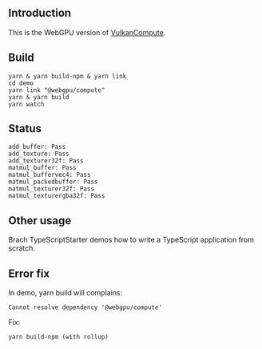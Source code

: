 ## Introduction
This is the WebGPU version of [VulkanCompute](https://github.com/math3d/VulkanCompute).
## Build
```
yarn & yarn build-npm & yarn link
cd demo
yarn link "@webgpu/compute"
yarn & yarn build
yarn watch
```

## Status
```
add_buffer: Pass
add_texture: Pass
add_texturer32f: Pass
matmul_buffer: Pass
matmul_buffervec4: Pass
matmul_packedbuffer: Pass
matmul_texturer32f: Pass
matmul_texturergba32f: Pass
```


## Other usage
Brach TypeScriptStarter demos how to write a TypeScript application from scratch.

## Error fix

In demo, yarn build will complains:
```
Cannot resolve dependency '@webgpu/compute'
```
Fix:
```
yarn build-npm (with rollup)
```
